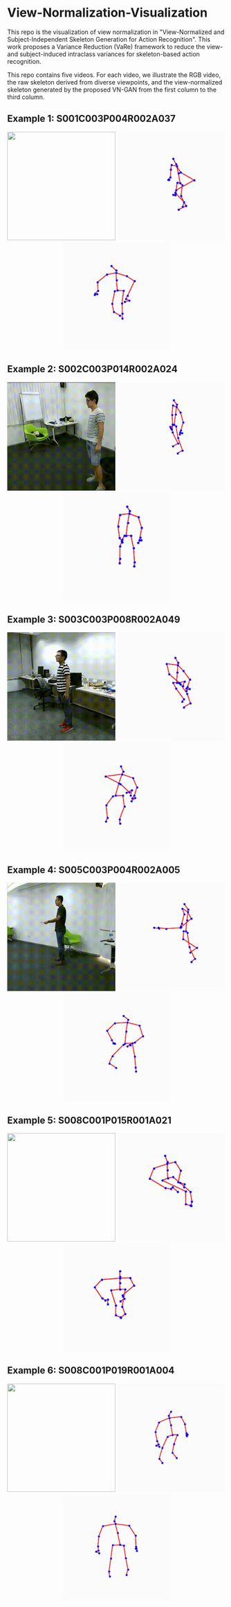 # View-Normalization-Visualization
This repo is the visualization of view normalization in "View-Normalized and Subject-Independent Skeleton Generation for Action Recognition". This work proposes a Variance Reduction (VaRe) framework to reduce the view- and subject-induced intraclass variances for skeleton-based action recognition.

This repo contains five videos. For each video, we illustrate the RGB video, the raw skeleton derived from diverse viewpoints, and the view-normalized skeleton generated by the proposed VN-GAN from the first column to the third column.

## Example 1: S001C003P004R002A037

<div align="center">
<img src="https://github.com/XIDIANPQZ/view-normalization-visualization/blob/main/Example%201/S001C003P004R002A037_rgb.gif" width="250" height="250"> <img src="https://github.com/XIDIANPQZ/view-normalization-visualization/blob/main/Example%201/inputS001C003P004R002A037.gif" width="250" height="250"> <img src="https://github.com/XIDIANPQZ/view-normalization-visualization/blob/main/Example%201/fakeS001C003P004R002A037.gif" width="250" height="250">
</div>

## Example 2: S002C003P014R002A024

<div align="center">
<img src="https://github.com/XIDIANPQZ/view-normalization-visualization/blob/main/Example%202/S002C003P014R002A024_rgb.gif" width="250" height="250"> <img src="https://github.com/XIDIANPQZ/view-normalization-visualization/blob/main/Example%202/inputS002C003P014R002A024.gif" width="250" height="250"> <img src="https://github.com/XIDIANPQZ/view-normalization-visualization/blob/main/Example%202/fakeS002C003P014R002A024.gif" width="250" height="250">
</div>
  
## Example 3: S003C003P008R002A049  

<div align="center">
<img src="https://github.com/XIDIANPQZ/view-normalization-visualization/blob/main/Example%203/S003C003P008R002A049_rgb.gif" width="250" height="250"> <img src="https://github.com/XIDIANPQZ/view-normalization-visualization/blob/main/Example%203/inputS003C003P008R002A049.gif" width="250" height="250"> <img src="https://github.com/XIDIANPQZ/view-normalization-visualization/blob/main/Example%203/fakeS003C003P008R002A049.gif" width="250" height="250">
</div>

## Example 4: S005C003P004R002A005  
  
<div align="center">
<img src="https://github.com/XIDIANPQZ/view-normalization-visualization/blob/main/Example%204/S005C003P004R002A005_rgb.gif" width="250" height="250"> <img src="https://github.com/XIDIANPQZ/view-normalization-visualization/blob/main/Example%204/inputS005C003P004R002A005.gif" width="250" height="250"> <img src="https://github.com/XIDIANPQZ/view-normalization-visualization/blob/main/Example%204/fakeS005C003P004R002A005.gif" width="250" height="250">
</div>

## Example 5: S008C001P015R001A021  
    
<div align="center">
<img src="https://github.com/XIDIANPQZ/view-normalization-visualization/blob/main/Example%205/S008C001P015R001A021_rgb.gif" width="250" height="250"> <img src="https://github.com/XIDIANPQZ/view-normalization-visualization/blob/main/Example%205/inputS008C001P015R001A021.gif" width="250" height="250"> <img src="https://github.com/XIDIANPQZ/view-normalization-visualization/blob/main/Example%205/fakeS008C001P015R001A021.gif" width="250" height="250">
</div>

## Example 6: S008C001P019R001A004  
      
<div align="center">
<img src="https://github.com/XIDIANPQZ/view-normalization-visualization/blob/main/Example%206/S008C001P019R001A004_rgb.gif" width="250" height="250"> <img src="https://github.com/XIDIANPQZ/view-normalization-visualization/blob/main/Example%206/inputS008C001P019R001A004.gif" width="250" height="250"> <img src="https://github.com/XIDIANPQZ/view-normalization-visualization/blob/main/Example%206/fakeS008C001P019R001A004.gif" width="250" height="250">
</div>
